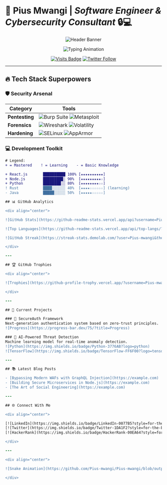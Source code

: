 # 🚀 **Pius Mwangi** | *Software Engineer & Cybersecurity Consultant* 🔒💻

<div align="center">
  
  ![Header Banner](https://github.com/Pius-mwangi/Pius-mwangi/blob/main/assets/banner.gif?raw=true)
  
  <img src="https://readme-typing-svg.herokuapp.com?font=Fira+Code&weight=600&size=26&duration=4000&pause=500&color=58A6FF&center=true&vCenter=true&width=600&lines=Full-Stack+Developer;Cybersecurity+Specialist;Open-Source+Enthusiast;AI+%7C+Blockchain+Explorer" alt="Typing Animation" />

  [![Visits Badge](https://komarev.com/ghpvc/?username=Pius-mwangi&label=PROFILE+VIEWS&color=0d1117&style=for-the-badge)](https://github.com/Pius-mwangi)
  [![Twitter Follow](https://img.shields.io/twitter/follow/yourhandle?color=1DA1F2&logo=twitter&style=for-the-badge)](https://twitter.com/yourhandle)

</div>

---

## 🔥 **Tech Stack Superpowers**

### 🛡️ **Security Arsenal**

| Category       | Tools                                                                 |
|----------------|-----------------------------------------------------------------------|
| **Pentesting** | ![Burp Suite](https://img.shields.io/badge/Burp_Suite-FF6F00?logo=burpsuite&logoColor=white) ![Metasploit](https://img.shields.io/badge/Metasploit-258FFA?logo=metasploit&logoColor=white) |
| **Forensics**  | ![Wireshark](https://img.shields.io/badge/Wireshark-1679A7?logo=wireshark&logoColor=white) ![Volatility](https://img.shields.io/badge/Volatility-000000?logo=volatility) |
| **Hardening**  | ![SELinux](https://img.shields.io/badge/SELinux-000000?logo=selinux) ![AppArmor](https://img.shields.io/badge/AppArmor-00D1B2?logo=apparmor) |

### 💻 **Development Toolkit**

```diff
# Legend:
+ = Mastered    ! = Learning    - = Basic Knowledge

+ React.js       ██████████ 100% [★★★★★★★★★★]
+ Node.js        █████████░ 90%  [★★★★★★★★★☆]
+ Python         ████████░░ 80%  [★★★★★★★★☆☆]
! Rust           ████░░░░░░ 40%  [★★★★☆☆☆☆☆☆] (learning)
- Java           █████░░░░░ 50%  [★★★★★☆☆☆☆☆]

## 📊 GitHub Analytics

<div align="center">

![GitHub Stats](https://github-readme-stats.vercel.app/api?username=Pius-mwangi&show_icons=true&theme=radical&hide_border=true)

![Top Languages](https://github-readme-stats.vercel.app/api/top-langs/?username=Pius-mwangi&layout=compact&theme=radical&hide_border=true)

![GitHub Streak](https://streak-stats.demolab.com/?user=Pius-mwangi&theme=radical&hide_border=true)

</div>

---

## 🏆 GitHub Trophies

<div align="center">

![Trophies](https://github-profile-trophy.vercel.app/?username=Pius-mwangi&theme=onedark&row=1&margin-w=15)

</div>

---

## 🚧 Current Projects

### 🔐 SecureAuth Framework  
Next-generation authentication system based on zero-trust principles.  
![Progress](https://progress-bar.dev/75/?title=Progress)

### 🤖 AI-Powered Threat Detection  
Machine learning model for real-time anomaly detection.  
![Python](https://img.shields.io/badge/Python-3776AB?logo=python)
![TensorFlow](https://img.shields.io/badge/TensorFlow-FF6F00?logo=tensorflow)

---

## 📚 Latest Blog Posts

- [Bypassing Modern WAFs with GraphQL Injection](https://example.com)
- [Building Secure Microservices in Node.js](https://example.com)
- [The Art of Social Engineering](https://example.com)

---

## 🌐 Connect With Me

<div align="center">

[![LinkedIn](https://img.shields.io/badge/LinkedIn-0077B5?style=for-the-badge&logo=linkedin)](https://linkedin.com)  
[![Twitter](https://img.shields.io/badge/Twitter-1DA1F2?style=for-the-badge&logo=twitter)](https://twitter.com)  
[![HackerRank](https://img.shields.io/badge/HackerRank-00EA64?style=for-the-badge&logo=hackerrank)](https://hackerrank.com)

</div>

---

<div align="center">

![Snake Animation](https://github.com/Pius-mwangi/Pius-mwangi/blob/output/github-contribution-grid-snake.svg)

</div>
